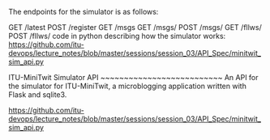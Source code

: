 The endpoints for the simulator is as follows:

 GET /latest
 POST /register
 GET /msgs
 GET /msgs/<username>
 POST /msgs/<username>
 GET /fllws/<username>
 POST /fllws/<username>
code in python describing how the simulator works: https://github.com/itu-devops/lecture_notes/blob/master/sessions/session_03/API_Spec/minitwit_sim_api.py


 ITU-MiniTwit Simulator API
    ~~~~~~~~~~~~~~~~~~~~~~~~~~
    An API for the simulator for ITU-MiniTwit, a microblogging application
    written with Flask and sqlite3.

https://github.com/itu-devops/lecture_notes/blob/master/sessions/session_03/API_Spec/minitwit_sim_api.py